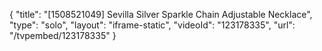{
    "title": "[1508521049] Sevilla Silver Sparkle Chain Adjustable Necklace",
    "type": "solo",
    "layout": "iframe-static",
    "videoId": "123178335",
    "url": "\/tvpembed\/123178335"
}